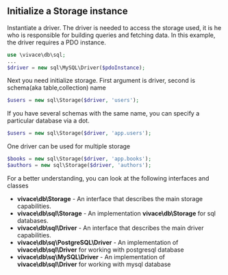 ## Initialize a Storage instance

Instantiate a driver.
The driver is needed to access the storage used, it is he who is responsible for building queries and fetching data.
In this example, the driver requires a PDO instance.
```php
use \vivace\db\sql;
...
$driver = new sql\MySQL\Driver($pdoInstance);
```
Next you need initialize storage.
First argument is driver, second is schema(aka table,collection) name
```php
$users = new sql\Storage($driver, 'users');
``` 
If you have several schemas with the same name, you can specify a particular database via a dot.
```php
$users = new sql\Storage($driver, 'app.users');
``` 

One driver can be used for multiple storage
```php
$books = new sql\Storage($driver, 'app.books');
$authors = new sql\Storage($driver, 'authors');
```
For a better understanding, you can look at the following interfaces and classes
- __vivace\db\Storage__ - An interface that describes the main storage capabilities.
- __vivace\db\sql\Storage__ - An implementation __vivace\db\Storage__ for sql databases.
- __vivace\db\sql\Driver__ - An interface that describes the main driver capabilities.
- __vivace\db\sq\PostgreSQL\Driver__ - An implementation of __vivace\db\sql\Driver__ for working with postgresql database 
- __vivace\db\sq\MySQL\Driver__ - An implementation of __vivace\db\sql\Driver__ for working with mysql database 
